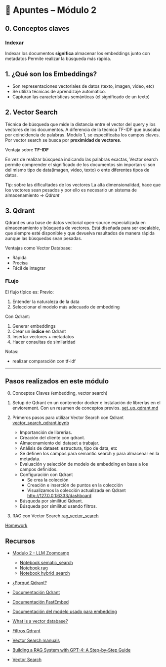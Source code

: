 # 📘 Apuntes – Módulo 2

## 0. Conceptos claves

### Indexar
Indexar los documentos **significa** almacenar los embeddings junto con metadatos 
Permite realizar la búsqueda más rápida.

## 1. ¿Qué son los Embeddings?

- Son representaciones vectoriales de datos (texto, imagen, video, etc)
- Se utiliza técnicas de aprendizaje automático.
- Capturan las características semánticas (el significado de un texto)

## 2. Vector Search
Técnica de búsqueda que mide la distancia entre el vector del query y los vectores de los documentos.
A diferencia de la técnica TF-IDF que buscaba por coincidencia de palabras. 
Modulo 1, se especificaba los campos claves.
Por vector search se busca por **proximidad de vectores**.

Ventaja sobre **TF-IDF** <p>
En vez de realizar búsqueda indicando las palabras exactas, Vector search permite comprender el significado de los documentos sin importan si son del mismo tipo de data(imagen, video, texto) o ente diferentes tipos de datos.

Tip: sobre las dificultades de los vectores
La alta dimensionalidad, hace que los vectores sean pesados y por ello es necesario un sistema de almacenamiento => *Qdrant*

## 3. Qdrant
Qdrant es una base de datos vectorial open-source especializada en almacenamiento y búsqueda de vectores.
Está diseñada para ser escalable, que siempre esté disponible y que devuelva resultados de manera rápida aunque las búsquedas
sean pesadas.

Ventajas como Vector Database:
- Rápida
- Precisa
- Fácil de integrar

### FLujo 
El flujo típico es:
Previo:
1. Entender la naturaleza de la data
2. Seleccionar el modelo más adecuado de embedding

Con Qdrant:
1. Generar embeddings
2. Crear un **índice** en Qdrant
3. Insertar vectores + metadatos
4. Hacer consultas de similaridad

Notas:
- realizar comparación con tf-idf

---
## Pasos realizados en este módulo
0. Conceptos Claves (embedding, vector search)
1. Setup de Qdrant en un contenedor docker e instalación de librerías en el enviorement. Con un resumen de conceptos previos. [set_up_qdrant.md](https://github.com/Halsey26/llm-zoomcamp/blob/main/02_Week_vector_search/set_up_qdrant.md)

2. Primeros pasos para utilizar Vector Search con Qdrant [vector_search_qdrant.ipynb](https://github.com/Halsey26/llm-zoomcamp/blob/main/02_Mod_vector_search/vector_search_qdrant.ipynb)
    - Importanción de librerias.
    - Creación del cliente con qdrant.
    - Almacenamiento del dataset a trabajar.
    - Análisis de dataset: estructura, tipo de data, etc
    - Se definen los campos para semantic search y para almacenar en la metadata.
    - Evaluación y selección de modelo de embedding en base a los campos definidos.
    - Configuración con Qdrant
        * Se crea la colección
        * Creación e inserción de puntos en la colección
        * Visualizamos la colección actualizada en Qdrant http://127.0.0.1:6333/dashboard
    - Búsqueda por similitud Qdrant.
    - Búsqueda por similitud usando filtros.
3. RAG con Vector Search [rag_vector_search](https://github.com/Halsey26/llm-zoomcamp/blob/main/02_Mod_vector_search/rag_vector_search.ipynb)

[Homework](https://github.com/Halsey26/llm-zoomcamp/blob/main/02_Mod_vector_search/Homework2.ipynb)

## Recursos

- [Modulo 2 - LLM Zoomcamp](https://github.com/DataTalksClub/llm-zoomcamp/tree/main/02-vector-search)
    - [Notebook sematic_search](https://github.com/DataTalksClub/llm-zoomcamp/blob/main/02-vector-search/sematic_search.ipynb)
    - [Notebook rag](https://github.com/DataTalksClub/llm-zoomcamp/blob/main/02-vector-search/rag.ipynb)
    - [Notebook hybrid_search](https://github.com/DataTalksClub/llm-zoomcamp/blob/main/02-vector-search/hybrid_search.ipynb)


- [¿Porqué Qdrant?](https://qdrant.tech/articles/dedicated-vector-search/)
- [Documentación Qdrant](https://qdrant.tech/documentation/concepts/)
- [Documentación FastEmbed](https://github.com/qdrant/fastembed)
- [Documentación del modelo usado para embedding](https://huggingface.co/jinaai/jina-embeddings-v2-small-en)
- [What is a vector database?](https://qdrant.tech/articles/what-is-a-vector-database/)
- [Filtros Qdrant](https://qdrant.tech/articles/vector-search-filtering/)
- [Vector Search manuals](https://qdrant.tech/articles/vector-search-manuals/)
- [Building a RAG System with GPT-4: A Step-by-Step Guide](https://medium.com/@mayssamayel4/building-a-rag-system-with-gpt-4-a-step-by-step-guide-291711342f0d)
- [Vector Search](https://lancedb.github.io/lancedb/concepts/vector_search/)